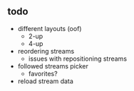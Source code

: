 ## todo

* different layouts (oof)
  * 2-up
  * 4-up
* reordering streams
  * issues with repositioning streams
* followed streams picker
    * favorites?
* reload stream data
